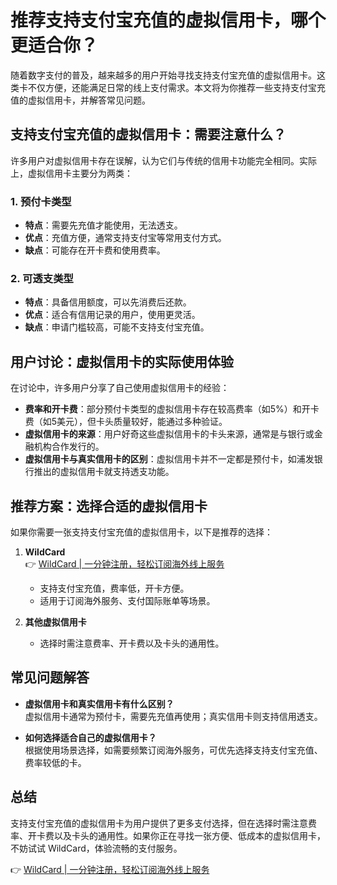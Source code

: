 # 推荐支持支付宝充值的虚拟信用卡，哪个更适合你？

随着数字支付的普及，越来越多的用户开始寻找支持支付宝充值的虚拟信用卡。这类卡不仅方便，还能满足日常的线上支付需求。本文将为你推荐一些支持支付宝充值的虚拟信用卡，并解答常见问题。

## 支持支付宝充值的虚拟信用卡：需要注意什么？

许多用户对虚拟信用卡存在误解，认为它们与传统的信用卡功能完全相同。实际上，虚拟信用卡主要分为两类：

### 1. 预付卡类型
- **特点**：需要先充值才能使用，无法透支。
- **优点**：充值方便，通常支持支付宝等常用支付方式。
- **缺点**：可能存在开卡费和使用费率。

### 2. 可透支类型
- **特点**：具备信用额度，可以先消费后还款。
- **优点**：适合有信用记录的用户，使用更灵活。
- **缺点**：申请门槛较高，可能不支持支付宝充值。

## 用户讨论：虚拟信用卡的实际使用体验

在讨论中，许多用户分享了自己使用虚拟信用卡的经验：

- **费率和开卡费**：部分预付卡类型的虚拟信用卡存在较高费率（如5%）和开卡费（如5美元），但卡头质量较好，能通过多种验证。
- **虚拟信用卡的来源**：用户好奇这些虚拟信用卡的卡头来源，通常是与银行或金融机构合作发行的。
- **虚拟信用卡与真实信用卡的区别**：虚拟信用卡并不一定都是预付卡，如浦发银行推出的虚拟信用卡就支持透支功能。

## 推荐方案：选择合适的虚拟信用卡

如果你需要一张支持支付宝充值的虚拟信用卡，以下是推荐的选择：

1. **WildCard**  
   👉 [WildCard | 一分钟注册，轻松订阅海外线上服务](https://bbtdd.com/WildCard)  
   - 支持支付宝充值，费率低，开卡方便。  
   - 适用于订阅海外服务、支付国际账单等场景。  

2. **其他虚拟信用卡**  
   - 选择时需注意费率、开卡费以及卡头的通用性。  

## 常见问题解答

- **虚拟信用卡和真实信用卡有什么区别？**  
  虚拟信用卡通常为预付卡，需要先充值再使用；真实信用卡则支持信用透支。

- **如何选择适合自己的虚拟信用卡？**  
  根据使用场景选择，如需要频繁订阅海外服务，可优先选择支持支付宝充值、费率较低的卡。

## 总结

支持支付宝充值的虚拟信用卡为用户提供了更多支付选择，但在选择时需注意费率、开卡费以及卡头的通用性。如果你正在寻找一张方便、低成本的虚拟信用卡，不妨试试 WildCard，体验流畅的支付服务。

👉 [WildCard | 一分钟注册，轻松订阅海外线上服务](https://bbtdd.com/WildCard)